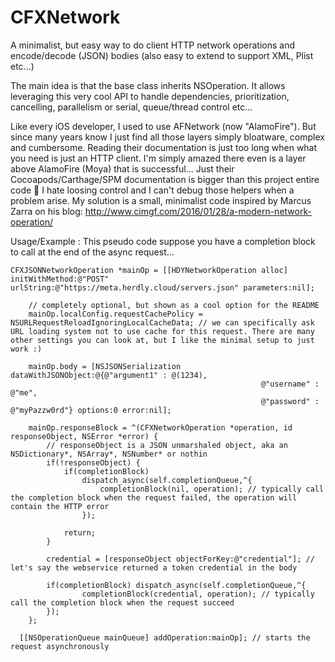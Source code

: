 # CFXNetwork
A minimalist, but easy way to do client HTTP network operations and encode/decode (JSON) bodies (also easy to extend to support XML, Plist etc...)

The main idea is that the base class inherits NSOperation. It allows leveraging this very cool API to handle dependencies, prioritization, cancelling, parallelism or serial, queue/thread control etc...

Like every iOS developer, I used to use AFNetwork (now "AlamoFire"). But since many years know I just find all those layers simply bloatware, complex and cumbersome. Reading their documentation is just too long when what you need is just an HTTP client. I'm simply amazed there even is a layer above AlamoFire (Moya) that is successful... Just their Cocoapods/Carthage/SPM documentation is bigger than this project entire code 🤣
I hate loosing control and I can't debug those helpers when a problem arise.
My solution is a small, minimalist code inspired by Marcus Zarra on his blog: http://www.cimgf.com/2016/01/28/a-modern-network-operation/

Usage/Example :
This pseudo code suppose you have a completion block to call at the end of the async request...

```
CFXJSONNetworkOperation *mainOp = [[HDYNetworkOperation alloc] initWithMethod:@"POST" urlString:@"https://meta.herdly.cloud/servers.json" parameters:nil];
    
    // completely optional, but shown as a cool option for the README
    mainOp.localConfig.requestCachePolicy = NSURLRequestReloadIgnoringLocalCacheData; // we can specifically ask URL loading system not to use cache for this request. There are many other settings you can look at, but I like the minimal setup to just work :)
    
    mainOp.body = [NSJSONSerialization dataWithJSONObject:@{@"argument1" : @(1234),
                                                        @"username" : @"me",
                                                        @"password" : @"myPazzw0rd"} options:0 error:nil];

    mainOp.responseBlock = ^(CFXNetworkOperation *operation, id responseObject, NSError *error) {        
        // responseObject is a JSON unmarshaled object, aka an NSDictionary*, NSArray*, NSNumber* or nothin
        if(!responseObject) {
            if(completionBlock)
                dispatch_async(self.completionQueue,^{
                    completionBlock(nil, operation); // typically call the completion block when the request failed, the operation will contain the HTTP error
                });
            
            return;
        }
                
        credential = [responseObject objectForKey:@"credential"]; // let's say the webservice returned a token credential in the body     
    
        if(completionBlock) dispatch_async(self.completionQueue,^{
                completionBlock(credential, operation); // typically call the completion block when the request succeed
        });
    };
    
  [[NSOperationQueue mainQueue] addOperation:mainOp]; // starts the request asynchronously
